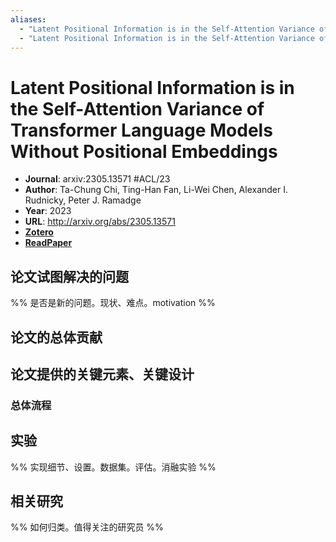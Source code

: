 ```yaml
---
aliases:
  - "Latent Positional Information is in the Self-Attention Variance of Transformer Language Models Without Positional Embeddings"
  - "Latent Positional Information is in the Self-Attention Variance of Transformer Language Models Without Positional Embeddings, 2023"
---
```

# Latent Positional Information is in the Self-Attention Variance of Transformer Language Models Without Positional Embeddings

- **Journal**: arxiv:2305.13571  #ACL/23
- **Author**: Ta-Chung Chi, Ting-Han Fan, Li-Wei Chen, Alexander I. Rudnicky, Peter J. Ramadge
- **Year**: 2023
- **URL**: http://arxiv.org/abs/2305.13571
- [**Zotero**](zotero://select/items/@2023LatentPositionalInformationChi)
- [**ReadPaper**](https://readpaper.com/pdf-annotate/note?pdfId=4762292914990612481&noteId=2341937533745230336)

## 论文试图解决的问题

%% 是否是新的问题。现状、难点。motivation %%

## 论文的总体贡献

## 论文提供的关键元素、关键设计

### 总体流程

## 实验

%% 实现细节、设置。数据集。评估。消融实验 %%

## 相关研究

%% 如何归类。值得关注的研究员 %%
